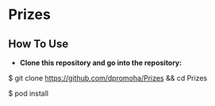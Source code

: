 # Prizes

## How To Use

- **Clone this repository and go into the repository:**

$ git clone https://github.com/dpromoha/Prizes && cd Prizes

$ pod install
